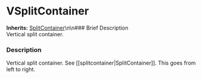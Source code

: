 #  VSplitContainer  
**Inherits:** [SplitContainer](class_splitcontainer)\\n\\n###  Brief Description  
Vertical split container.
###  Description  
Vertical split container. See [[splitcontainer|SplitContainer]]. This goes from left to right.
